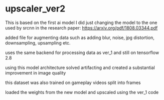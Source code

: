 # upscaler_ver2

This is based on the first ai model I did just changing the model to the one used by srcnn in the research paper:
https://arxiv.org/pdf/1808.03344.pdf

added file for augmenting data such as adding blur, noise, jpg distortion, downsampling, upsampling etc.

uses the same backend for processing data as ver_1 and still on tensorflow 2.8

using this model architecture solved artifacting and created a substantial improvement in image quality

this dataset was also trained on gameplay videos split into frames

loaded the weights from the new model and upscaled using the ver_1 code
